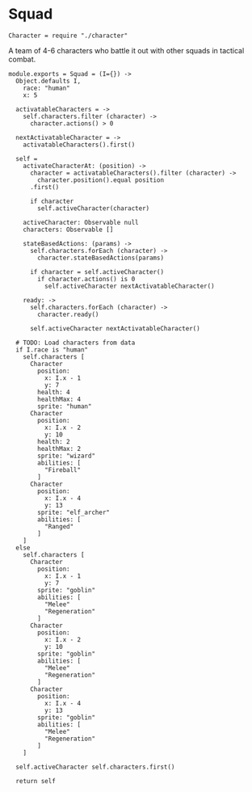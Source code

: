 Squad
=====

    Character = require "./character"

A team of 4-6 characters who battle it out with other squads in tactical combat.

    module.exports = Squad = (I={}) ->
      Object.defaults I,
        race: "human"
        x: 5

      activatableCharacters = ->
        self.characters.filter (character) ->
          character.actions() > 0

      nextActivatableCharacter = ->
        activatableCharacters().first()

      self =
        activateCharacterAt: (position) ->
          character = activatableCharacters().filter (character) ->
            character.position().equal position
          .first()

          if character
            self.activeCharacter(character)

        activeCharacter: Observable null
        characters: Observable []

        stateBasedActions: (params) ->
          self.characters.forEach (character) ->
            character.stateBasedActions(params)

          if character = self.activeCharacter()
            if character.actions() is 0
              self.activeCharacter nextActivatableCharacter()

        ready: ->
          self.characters.forEach (character) ->
            character.ready()

          self.activeCharacter nextActivatableCharacter()

      # TODO: Load characters from data
      if I.race is "human"
        self.characters [
          Character
            position:
              x: I.x - 1
              y: 7
            health: 4
            healthMax: 4
            sprite: "human"
          Character
            position:
              x: I.x - 2
              y: 10
            health: 2
            healthMax: 2
            sprite: "wizard"
            abilities: [
              "Fireball"
            ]
          Character
            position:
              x: I.x - 4
              y: 13
            sprite: "elf_archer"
            abilities: [
              "Ranged"
            ]
        ]
      else
        self.characters [
          Character
            position:
              x: I.x - 1
              y: 7
            sprite: "goblin"
            abilities: [
              "Melee"
              "Regeneration"
            ]
          Character
            position:
              x: I.x - 2
              y: 10
            sprite: "goblin"
            abilities: [
              "Melee"
              "Regeneration"
            ]
          Character
            position:
              x: I.x - 4
              y: 13
            sprite: "goblin"
            abilities: [
              "Melee"
              "Regeneration"
            ]
        ]

      self.activeCharacter self.characters.first()

      return self
